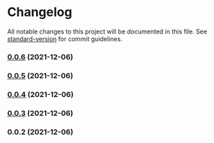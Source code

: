 # Changelog

All notable changes to this project will be documented in this file. See [standard-version](https://github.com/conventional-changelog/standard-version) for commit guidelines.

### [0.0.6](https://github.com/TonyDeplanque/strapi-plugin-routes-permissions/compare/v0.0.4...v0.0.6) (2021-12-06)

### [0.0.5](https://github.com/TonyDeplanque/strapi-plugin-routes-permissions/compare/v0.0.4...v0.0.5) (2021-12-06)

### [0.0.4](https://github.com/TonyDeplanque/strapi-plugin-routes-permissions/compare/v0.0.3...v0.0.4) (2021-12-06)

### [0.0.3](https://github.com/TonyDeplanque/strapi-plugin-routes-permissions/compare/v0.0.2...v0.0.3) (2021-12-06)

### 0.0.2 (2021-12-06)
